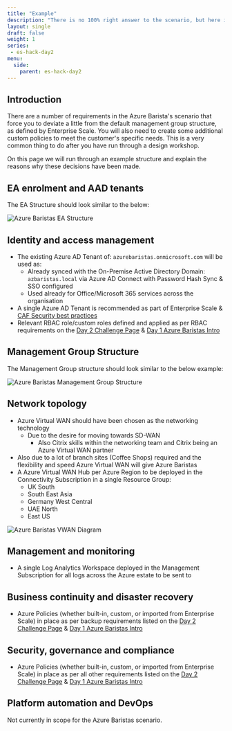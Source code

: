 ```yaml
---
title: "Example"
description: "There is no 100% right answer to the scenario, but here is an example solution."
layout: single
draft: false
weight: 1
series:
 - es-hack-day2
menu:
  side:
    parent: es-hack-day2
---
```


## Introduction

There are a number of requirements in the Azure Barista's scenario that force you to deviate a little from the default management group structure, as defined by Enterprise Scale. You will also need to create some additional custom policies to meet the customer's specific needs. This is a very common thing to do after you have run through a design workshop.

On this page we will run through an example structure and explain the reasons why these decisions have been made.

## EA enrolment and AAD tenants

The EA Structure should look similar to the below:

![Azure Baristas EA Structure](/es/day2/images/az-bar-ea-example.png)

## Identity and access management

- The existing Azure AD Tenant of: ```azurebaristas.onmicrosoft.com``` will be used as:
  - Already synced with the On-Premise Active Directory Domain: ```azbaristas.local``` via Azure AD Connect with Password Hash Sync & SSO configured
  - Used already for Office/Microsoft 365 services across the organisation
- A single Azure AD Tenant is recommended as part of Enterprise Scale & [CAF Security best practices](https://docs.microsoft.com/azure/cloud-adoption-framework/security/security-top-10#9-architecture-standardize-on-a-single-directory-and-identity)
- Relevant RBAC role/custom roles defined and applied as per RBAC requirements on the [Day 2 Challenge Page](../customise/#security-group-and-rbac-assignments) & [Day 1 Azure Baristas Intro](/es/day1/baristas)

## Management Group Structure

The Management Group structure should look similar to the below example:

![Azure Baristas Management Group Structure](/es/day2/images/az-bar-mgmt-grp-example.png)

## Network topology

- Azure Virtual WAN should have been chosen as the networking technology
  - Due to the desire for moving towards SD-WAN
    - Also Citrix skills within the networking team and Citrix being an Azure Virtual WAN partner
- Also due to a lot of branch sites (Coffee Shops) required and the flexibility and speed Azure Virtual WAN will give Azure Baristas
- A Azure Virtual WAN Hub per Azure Region to be deployed in the Connectivity Subscription in a single Resource Group:
  - UK South
  - South East Asia
  - Germany West Central
  - UAE North
  - East US

![Azure Baristas VWAN Diagram](/es/day2/images/az-bar-vwan-example.png)

## Management and monitoring

- A single Log Analytics Workspace deployed in the Management Subscription for all logs across the Azure estate to be sent to

## Business continuity and disaster recovery

- Azure Policies (whether built-in, custom, or imported from Enterprise Scale) in place as per backup requirements listed on the [Day 2 Challenge Page](../customise/#policy-guidance) & [Day 1 Azure Baristas Intro](/es/day1/baristas)

## Security, governance and compliance

- Azure Policies (whether built-in, custom, or imported from Enterprise Scale) in place as per all other requirements listed on the [Day 2 Challenge Page](../customise/#policy-guidance) & [Day 1 Azure Baristas Intro](/es/day1/baristas)

## Platform automation and DevOps

Not currently in scope for the Azure Baristas scenario.

